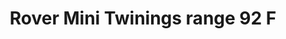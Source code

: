 ---
    title: Rover Mini Twinings range 92 F
    slug: Rover-Mini-Twinings-range-92-F
    description:
    code: Rover-Mini-Twinings-range-92-F
    image: https://cmdiy-archive.s3.us-east-1.amazonaws.com/adverts/images/Rover+Mini+Twinings+range+92+F.jpeg
    download: https://cmdiy-archive.s3.us-east-1.amazonaws.com/adverts/documents/Rover+Mini+Twinings+range+92+F.pdf
---